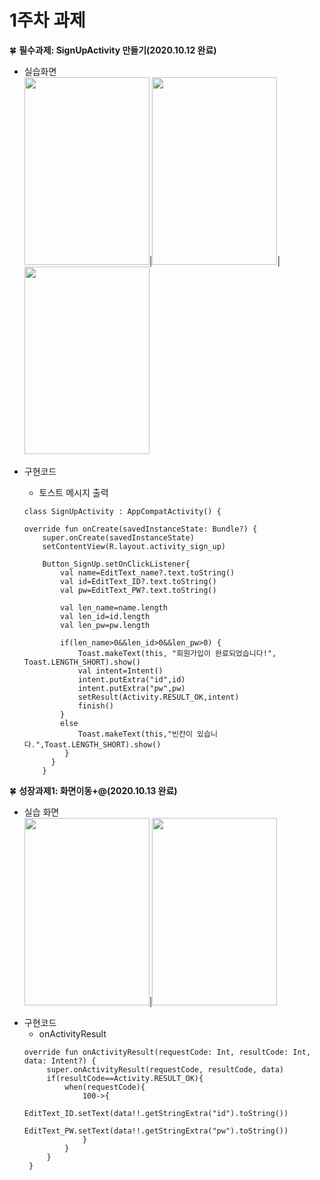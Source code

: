 # 1주차 과제

🍀 **필수과제: SignUpActivity 만들기(2020.10.12 완료)**
  * 실습화면   
  <img src="https://user-images.githubusercontent.com/57944153/96099862-af4dc380-0f0e-11eb-93e6-817f0825ed16.png" width="200" height="300"/>|<img src="https://user-images.githubusercontent.com/57944153/96100851-c640e580-0f0f-11eb-9693-c22315bebf38.png" width="200" height="300"/>|<img src="https://user-images.githubusercontent.com/57944153/96100925-d953b580-0f0f-11eb-9b76-178f565ad86e.png" width="200" height="300"/>
  
  - 구현코드
  
    - 토스트 메시지 출력
    ```
    class SignUpActivity : AppCompatActivity() {

    override fun onCreate(savedInstanceState: Bundle?) {
        super.onCreate(savedInstanceState)
        setContentView(R.layout.activity_sign_up)

        Button_SignUp.setOnClickListener{
            val name=EditText_name?.text.toString()
            val id=EditText_ID?.text.toString()
            val pw=EditText_PW?.text.toString()

            val len_name=name.length
            val len_id=id.length
            val len_pw=pw.length

            if(len_name>0&&len_id>0&&len_pw>0) {
                Toast.makeText(this, "회원가입이 완료되었습니다!", Toast.LENGTH_SHORT).show()
                val intent=Intent()
                intent.putExtra("id",id)
                intent.putExtra("pw",pw)
                setResult(Activity.RESULT_OK,intent)
                finish()
            }
            else
                Toast.makeText(this,"빈칸이 있습니다.",Toast.LENGTH_SHORT).show()
             }
          }
        }
       ```   
       
🍀 **성장과제1: 화면이동+@(2020.10.13 완료)**
 * 실습 화면   
 <img src="https://user-images.githubusercontent.com/57944153/96100925-d953b580-0f0f-11eb-9b76-178f565ad86e.png" width="200" height="300"/>|<img src="https://user-images.githubusercontent.com/57944153/96222798-dc11e180-0fc7-11eb-92b3-369349c353c8.png" width="200" height="300"/>
 
 - 구현코드
   - onActivityResult
   ```
   override fun onActivityResult(requestCode: Int, resultCode: Int, data: Intent?) {
        super.onActivityResult(requestCode, resultCode, data)
        if(resultCode==Activity.RESULT_OK){
            when(requestCode){
                100->{
                    EditText_ID.setText(data!!.getStringExtra("id").toString())
                    EditText_PW.setText(data!!.getStringExtra("pw").toString())
                }
            }
        }
    }
    ```
    


